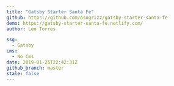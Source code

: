 ```yaml
---
title: "Gatsby Starter Santa Fe"
github: https://github.com/osogrizz/gatsby-starter-santa-fe
demo: https://gatsby-starter-santa-fe.netlify.com/
author: Leo Torres

ssg:
  - Gatsby
cms:
  - No Cms
date: 2019-01-25T22:42:31Z
github_branch: master
stale: false
---
```

